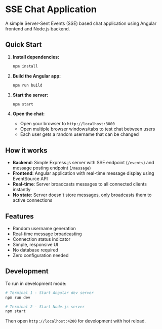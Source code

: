 # SSE Chat Application

A simple Server-Sent Events (SSE) based chat application using Angular frontend and Node.js backend.

## Quick Start

1. **Install dependencies:**
   ```bash
   npm install
   ```

2. **Build the Angular app:**
   ```bash
   npm run build
   ```

3. **Start the server:**
   ```bash
   npm start
   ```

4. **Open the chat:**
   - Open your browser to `http://localhost:3000`
   - Open multiple browser windows/tabs to test chat between users
   - Each user gets a random username that can be changed

## How it works

- **Backend**: Simple Express.js server with SSE endpoint (`/events`) and message posting endpoint (`/message`)
- **Frontend**: Angular application with real-time message display using EventSource API
- **Real-time**: Server broadcasts messages to all connected clients instantly
- **No state**: Server doesn't store messages, only broadcasts them to active connections

## Features

- Random username generation
- Real-time message broadcasting
- Connection status indicator
- Simple, responsive UI
- No database required
- Zero configuration needed

## Development

To run in development mode:

```bash
# Terminal 1 - Start Angular dev server
npm run dev

# Terminal 2 - Start Node.js server
npm start
```

Then open `http://localhost:4200` for development with hot reload.